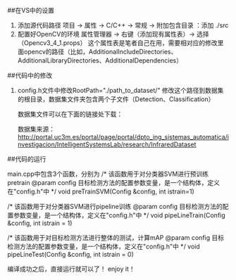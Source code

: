 ##在VS中的设置
1. 添加源代码路径
   项目 -> 属性 -> C/C++ -> 常规 -> 附加包含目录 ：添加 ./src
2. 配置好OpenCV的环境
   属性管理器 -> 右键（添加现有属性表）-> 选择（Opencv3_4_1.props）
   这个属性表是笔者自己在用，需要相对应的修改里面opencv的路径（比如，AdditionalIncludeDirectories、AdditionalLibraryDirectories、AdditionalDependencies）
   
   
##代码中的修改
1. config.h文件中修改RootPath="./path_to_dataset/"
   修改这个路径到数据集的根目录，数据集文件夹包含两个子文件（Detection、Classification）
   
   数据集文件可以在下面的链接处下载：
   
   数据集来源：http://portal.uc3m.es/portal/page/portal/dpto_ing_sistemas_automatica/investigacion/IntelligentSystemsLab/research/InfraredDataset


##代码的运行

main.cpp中包含3个函数，分别为
/*
该函数用于对分类器SVM进行预训练pretrain
@param config 目标检测方法的配置参数变量，是一个结构体，定义在"config.h"中
*/
void preTrainSVM(Config &config, int istrain=1)
 
/*
该函数用于对分类器SVM进行pipeline训练
@param config 目标检测方法的配置参数变量，是一个结构体，定义在"config.h"中
*/
void pipeLineTrain(Config &config, int istrain = 1)
   
 /*
该函数用于对目标检测方法进行整体的测试，计算mAP
@param config 目标检测方法的配置参数变量，是一个结构体，定义在"config.h"中
*/
void pipeLineTest(Config &config, int istrain = 0)

编译成功之后，直接运行就可以了！
enjoy it！
